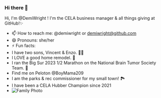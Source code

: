 ### Hi there 👋
​Hi, I'm @DemiWright ! I'm the CELA business manager & all things giving at GitHub!✨
- 📫 How to reach me: @demiwright or demiwright@github.com
- 😄 Pronouns: she/her
- ⚡ Fun facts: 
- I have two sons, Vincent & Enzo. :blue_heart::blue_heart:
- I LOVE a good home remodel. :house_with_garden:
- I ran the Big Sur 2023 1/2 Marathon on the National Brain Tumor Society Team. :runner:
- Find me on Peloton @BoyMama209
- I am the parks & rec commissioner for my small town! 🏞️
- I have been a CELA Hubber Champion since 2021 
- ![Family Photo](https://user-images.githubusercontent.com/83684841/203440251-a59ef452-72e4-4804-abcf-244eaac8ac96.jpg)

  


